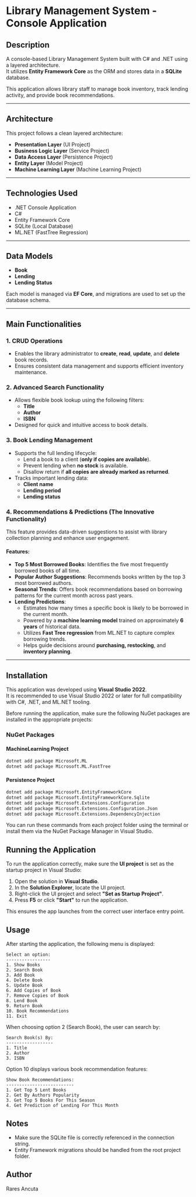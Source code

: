 # Library Management System - Console Application

## Description
A console-based Library Management System built with C# and .NET using a layered architecture.  
It utilizes **Entity Framework Core** as the ORM and stores data in a **SQLite** database.

This application allows library staff to manage book inventory, track lending activity, and provide book recommendations.

---

## Architecture

This project follows a clean layered architecture:
- **Presentation Layer** (UI Project)
- **Business Logic Layer** (Service Project)
- **Data Access Layer** (Persistence Project)
- **Entity Layer** (Model Project)
- **Machine Learning Layer** (Machine Learning Project)

---

## Technologies Used

- .NET Console Application
- C#
- Entity Framework Core
- SQLite (Local Database)
- ML.NET (FastTree Regression)

---

## Data Models

- **Book**
- **Lending**
- **Lending Status**

Each model is managed via **EF Core**, and migrations are used to set up the database schema.

---

## Main Functionalities

### 1. CRUD Operations
- Enables the library administrator to **create**, **read**, **update**, and **delete** book records.
- Ensures consistent data management and supports efficient inventory maintenance.

### 2. Advanced Search Functionality
- Allows flexible book lookup using the following filters:
  - **Title**
  - **Author**
  - **ISBN**
- Designed for quick and intuitive access to book details.

### 3. Book Lending Management
- Supports the full lending lifecycle:
  - Lend a book to a client (**only if copies are available**).
  - Prevent lending when **no stock** is available.
  - Disallow return if **all copies are already marked as returned**.
- Tracks important lending data:
  - **Client name**
  - **Lending period**
  - **Lending status**

### 4. Recommendations & Predictions (The Innovative Functionality)

This feature provides data-driven suggestions to assist with library collection planning and enhance user engagement.

#### Features:
- **Top 5 Most Borrowed Books**: Identifies the five most frequently borrowed books of all time.
- **Popular Author Suggestions**: Recommends books written by the top 3 most borrowed authors.
- **Seasonal Trends**: Offers book recommendations based on borrowing patterns for the current month across past years.
- **Lending Predictions**:
  - Estimates how many times a specific book is likely to be borrowed in the current month.
  - Powered by a **machine learning model** trained on approximately **6 years** of historical data.
  - Utilizes **Fast Tree regression** from ML.NET to capture complex borrowing trends.
  - Helps guide decisions around **purchasing, restocking**, and **inventory planning**.


---

## Installation

This application was developed using **Visual Studio 2022**.  
It is recommended to use Visual Studio 2022 or later for full compatibility with C#, .NET, and ML.NET tooling.

Before running the application, make sure the following NuGet packages are installed in the appropriate projects:

### NuGet Packages

#### MachineLearning Project
```bash
dotnet add package Microsoft.ML  
dotnet add package Microsoft.ML.FastTree
```
#### Persistence Project
```bash
dotnet add package Microsoft.EntityFrameworkCore  
dotnet add package Microsoft.EntityFrameworkCore.Sqlite  
dotnet add package Microsoft.Extensions.Configuration  
dotnet add package Microsoft.Extensions.Configuration.Json  
dotnet add package Microsoft.Extensions.DependencyInjection
```
You can run these commands from each project folder using the terminal or install them via the NuGet Package Manager in Visual Studio.

##  Running the Application

To run the application correctly, make sure the **UI project** is set as the startup project in Visual Studio:

1. Open the solution in **Visual Studio**.
2. In the **Solution Explorer**, locate the UI project.
3. Right-click the UI project and select **"Set as Startup Project"**.
4. Press **F5** or click **"Start"** to run the application.

This ensures the app launches from the correct user interface entry point.
## Usage

After starting the application, the following menu is displayed:

    Select an option:
    -----------------
    1. Show Books
    2. Search Book
    3. Add Book
    4. Delete Book
    5. Update Book
    6. Add Copies of Book
    7. Remove Copies of Book
    8. Lend Book
    9. Return Book
    10. Book Recommendations
    11. Exit

When choosing option 2 (Search Book), the user can search by:

    Search Book(s) By:
    ------------------
    1. Title
    2. Author
    3. ISBN

Option 10 displays various book recommendation features:

    Show Book Recommendations:
    --------------------------
    1. Get Top 5 Lent Books
    2. Get By Authors Popularity
    3. Get Top 5 Books For This Season
    4. Get Prediction of Lending For This Month

## Notes

- Make sure the SQLite file is correctly referenced in the connection string.
- Entity Framework migrations should be handled from the root project folder.

## Author
Rares Ancuta

